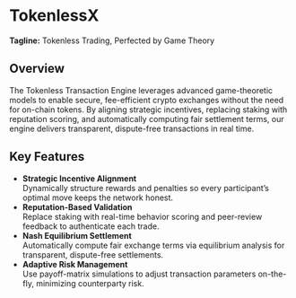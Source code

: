 # TokenlessX

**Tagline:** Tokenless Trading, Perfected by Game Theory

## Overview
The Tokenless Transaction Engine leverages advanced game-theoretic models to enable secure, fee-efficient crypto exchanges without the need for on-chain tokens. By aligning strategic incentives, replacing staking with reputation scoring, and automatically computing fair settlement terms, our engine delivers transparent, dispute-free transactions in real time.

## Key Features

- **Strategic Incentive Alignment**  
  Dynamically structure rewards and penalties so every participant’s optimal move keeps the network honest.
- **Reputation-Based Validation**  
  Replace staking with real-time behavior scoring and peer-review feedback to authenticate each trade.
- **Nash Equilibrium Settlement**  
  Automatically compute fair exchange terms via equilibrium analysis for transparent, dispute-free settlements.
- **Adaptive Risk Management**  
  Use payoff-matrix simulations to adjust transaction parameters on-the-fly, minimizing counterparty risk.

